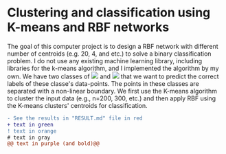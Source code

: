# Clustering and classification using K-means and RBF networks

The goal of this computer project is to design a RBF network with different number of centroids (e.g. 20, 4, and etc.) to solve a binary classification problem. I do not use any existing machine learning library, including libraries for the k-means algorithm, and I implemented the algorithm by my own. We have two classes of  <img src="https://render.githubusercontent.com/render/math?math=C_1={\{x_i : d_i = 1\}}"> and <img src="https://render.githubusercontent.com/render/math?math=C_{-1}={\{x_i : d_i = -1\}}"> that we want to predict the correct labels of these classe's data-points. The points in these classes are separated with a non-linear boundary. We first use the K-means algorithm to cluster the input data (e.g., n=200, 300, etc.) and then apply RBF using the K-means clusters' centroids for classification.


```diff
- See the results in "RESULT.md" file in red
+ text in green
! text in orange
# text in gray
@@ text in purple (and bold)@@
```
